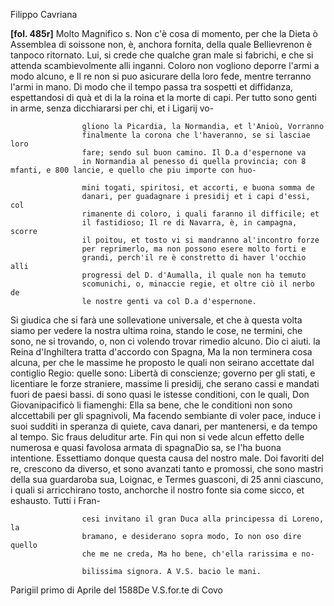 Filippo Cavriana




**[fol. 485r]**
Molto Magnifico s.
Non c'è cosa di momento, per che la Dieta ò Assemblea di
                    soissone non, è, anchora fornita, della quale Bellievrenon è tanpoco ritornato. Lui, si crede che qualche gran
                    male si fabrichi, e che si attenda scambievolmente
                    alli inganni. Coloro non vogliono deporre l'armi a
                    modo alcuno, e Il re non si puo asicurare della loro
                    fede, mentre terranno l'armi in mano. Di modo che il tempo
                    passa tra sospetti et diffidanza, espettandosi di quà et di
                    la la roina et la morte di capi. Per tutto sono
                    genti in arme, senza dicchiararsi per chi, et i Ligarij vo-

                    gliono la Picardia, la Normandia, et l'Anioù, Vorranno
                    finalmente la corona che l'haveranno, se si lasciae loro
                    fare; sendo sul buon camino. Il D.a d'espernone va
                    in Normandia al penesso di quella provincia; con 8 mfanti, e 800 lancie, e quello che piu importe con huo-

                    mini togati, spiritosi, et accorti, e buona somma de
                    danari, per guadagnare i presidij et i capi d'essi, col
                    rimanente di coloro, i quali faranno il difficile; et
                    il fastidioso; Il re di Navarra, è, in campagna, scorre
                    il poitou, et tosto vi si mandranno al'incontro forze
                    per reprimerlo, ma non possono esere molto forti e
                    grandi, perch'il re è constretto di haver l'occhio alli
                    progressi del D. d'Aumalla, il quale non ha temuto
                    scomunichi, o, minaccie regie, et oltre ciò il nerbo de
                    le nostre genti va col D.a d'espernone.
Si giudica che
                    si farà une sollevatione universale, et che à questa
                    volta siamo per vedere la nostra ultima roina, stando
                    le cose, ne termini, che sono, ne si trovando, o, non
                    ci volendo trovar rimedio alcuno. Dio ci aiuti. la Reina 
                    d'Inghiltera tratta d'accordo con Spagna, Ma la non
                    terminera cosa alcuna, per che le massime he proposto
                    le quali non seirano accettate dal contiglio Regio: quelle
                    sono: Libertà di conscienze; governo per gli stati, e
                    licentiare le forze straniere, massime li presidij, che
                    serano cassi e mandati fuori de paesi bassi. di sono
                    quasi le istesse conditioni, con le quali, Don Giovanipacificò li fiamenghi: Ella sa bene, che le conditioni non sono
                    alccettabili per gli spagnivoli, Ma facendo sembiante di
                    voler pace, induce i suoi sudditi in speranza di quiete,
                    cava danari, per mantenersi, e da tempo al tempo.
                    Sic fraus deluditur arte.
Fin qui non si vede alcun
                    effetto delle numerosa e quasi favolosa armata di spagnaDio sa, se l'ha buona intentione. Essettiamo donque questa
                    causa del nostro male. Doi favoriti del re, crescono da
                    diverso, et sono avanzati tanto e promossi, che sono mastri
                    della sua guardaroba sua, Loignac, e Termes guasconi, di 25
                    anni ciascuno, i quali si arricchirano tosto, anchorche
                    il nostro fonte sia come sicco, et eshausto. Tutti i Fran-

                    cesi invitano il gran Duca alla principessa di Loreno, la
                    bramano, e desiderano sopra modo, Io non oso dire quello
                    che me ne creda, Ma ho bene, ch'ella rarissima e no-

                    bilissima signora. A V.S. bacio le mani.
Parigiil primo di Aprile del 1588De V.S.for.te di Covo
